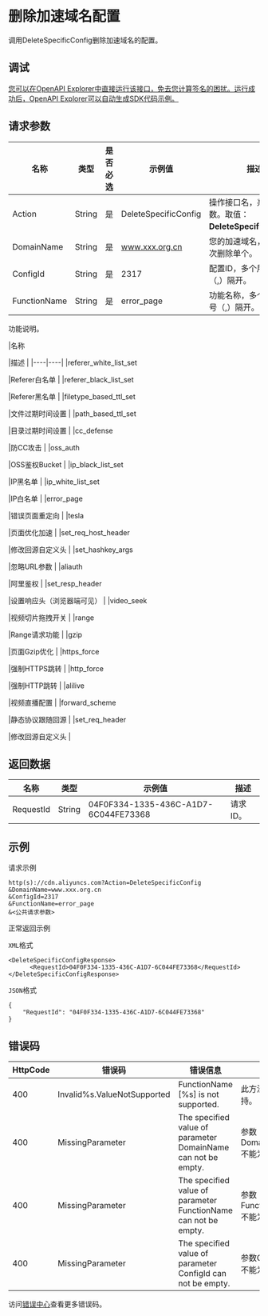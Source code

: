 # 删除加速域名配置

调用DeleteSpecificConfig删除加速域名的配置。

## 调试

[您可以在OpenAPI Explorer中直接运行该接口，免去您计算签名的困扰。运行成功后，OpenAPI Explorer可以自动生成SDK代码示例。](https://api.aliyun.com/#product=Cdn&api=DeleteSpecificConfig&type=RPC&version=2014-11-11)

## 请求参数

|名称|类型|是否必选|示例值|描述|
|--|--|----|---|--|
|Action|String|是|DeleteSpecificConfig|操作接口名，系统规定参数。取值：**DeleteSpecificConfig**。 |
|DomainName|String|是|www.xxx.org.cn|您的加速域名，仅支持一次删除单个。 |
|ConfigId|String|是|2317|配置ID，多个用英文逗号（,）隔开。 |
|FunctionName|String|是|error\_page|功能名称，多个用英文逗号（,）隔开。 |

功能说明。

|名称

|描述 |
|----|----|
|referer\_white\_list\_set

|Referer白名单 |
|referer\_black\_list\_set

|Referer黑名单 |
|filetype\_based\_ttl\_set

|文件过期时间设置 |
|path\_based\_ttl\_set

|目录过期时间设置 |
|cc\_defense

|防CC攻击 |
|oss\_auth

|OSS鉴权Bucket |
|ip\_black\_list\_set

|IP黑名单 |
|ip\_white\_list\_set

|IP白名单 |
|error\_page

|错误页面重定向 |
|tesla

|页面优化加速 |
|set\_req\_host\_header

|修改回源自定义头 |
|set\_hashkey\_args

|忽略URL参数 |
|aliauth

|阿里鉴权 |
|set\_resp\_header

|设置响应头（浏览器端可见） |
|video\_seek

|视频切片拖拽开关 |
|range

|Range请求功能 |
|gzip

|页面Gzip优化 |
|https\_force

|强制HTTPS跳转 |
|http\_force

|强制HTTP跳转 |
|alilive

|视频直播配置 |
|forward\_scheme

|静态协议跟随回源 |
|set\_req\_header

|修改回源自定义头 |

## 返回数据

|名称|类型|示例值|描述|
|--|--|---|--|
|RequestId|String|04F0F334-1335-436C-A1D7-6C044FE73368|请求ID。 |

## 示例

请求示例

```
http(s)://cdn.aliyuncs.com?Action=DeleteSpecificConfig
&DomainName=www.xxx.org.cn
&ConfigId=2317
&FunctionName=error_page
&<公共请求参数>
```

正常返回示例

`XML`格式

```
<DeleteSpecificConfigResponse>
	  <RequestId>04F0F334-1335-436C-A1D7-6C044FE73368</RequestId>
</DeleteSpecificConfigResponse>
```

`JSON`格式

```
{
    "RequestId": "04F0F334-1335-436C-A1D7-6C044FE73368"
}
```

## 错误码

|HttpCode|错误码|错误信息|描述|
|--------|---|----|--|
|400|Invalid%s.ValueNotSupported|FunctionName \[%s\] is not supported.|此方法不支持。|
|400|MissingParameter|The specified value of parameter DomainName can not be empty.|参数DomainName不能为空。|
|400|MissingParameter|The specified value of parameter FunctionName can not be empty.|参数FunctionName不能为空。|
|400|MissingParameter|The specified value of parameter ConfigId can not be empty.|参数ConfigId不能为空。|

访问[错误中心](https://error-center.aliyun.com/status/product/Cdn)查看更多错误码。

